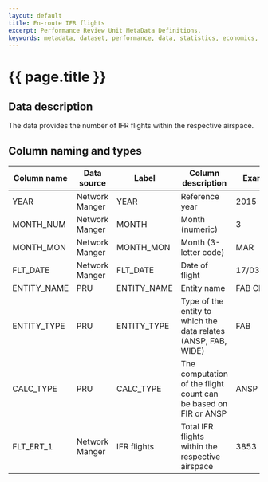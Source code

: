 ```yaml
---
layout: default
title: En-route IFR flights
excerpt: Performance Review Unit MetaData Definitions.
keywords: metadata, dataset, performance, data, statistics, economics, air transport, flights, europe, cost efficiency
---
```

# {{ page.title }}

## Data description
<p>The data provides the number of IFR flights within the respective airspace.</p>

## Column naming and types

| Column name | Data source    | Label       | Column description                                              | Example    |
|-------------|----------------|-------------|-----------------------------------------------------------------|------------|
| YEAR        | Network Manger | YEAR        | Reference year                                                  | 2015       |
| MONTH_NUM   | Network Manger | MONTH       | Month (numeric)                                                 | 3          |
| MONTH_MON   | Network Manger | MONTH_MON   | Month (3-letter code)                                           | MAR        |
| FLT_DATE    | Network Manger | FLT_DATE    | Date of flight                                                  | 17/03/2015 |
| ENTITY_NAME | PRU            | ENTITY_NAME | Entity name                                                     | FAB CE     |
| ENTITY_TYPE | PRU            | ENTITY_TYPE | Type of the entity to which the data relates (ANSP, FAB, WIDE)  | FAB        |
| CALC_TYPE   | PRU            | CALC_TYPE   | The computation of the flight count can be based on FIR or ANSP | ANSP       |
| FLT_ERT_1   | Network Manger | IFR flights | Total IFR flights within the respective airspace                | 3853       |

